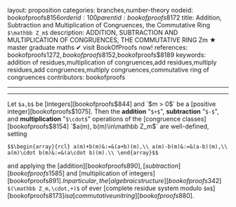 layout: proposition
categories: branches,number-theory
nodeid: bookofproofs$8156
orderid: 100
parentid: bookofproofs$8172
title: Addition, Subtraction and Multiplication of Congruences, the Commutative Ring `$\mathbb Z_m$`
description: ADDITION, SUBTRACTION AND MULTIPLICATION OF CONGRUENCES, THE COMMUTATIVE RING Zm ★ master graduate maths ✔ visit BookOfProofs now!
references: bookofproofs$1272,bookofproofs$8152,bookofproofs$8189
keywords: addition of residues,multiplication of congruences,add residues,multiply residues,add congruences,multiply congruences,commutative ring of congruences
contributors: bookofproofs

---


---

Let `$a,b$` be [integers][bookofproofs$844] and `$m > 0$` be a [positive integer][bookofproofs$1075]. Then the **addition** "`$+$`", **subtraction** "`$-$`", 
and **multiplication** "`$\cdot$`" operations of the [congruence classes][bookofproofs$8154] `$a(m), b(m)\in\mathbb Z_m$` are well-defined, setting

`$$\begin{array}{rcl}
a(m)+b(m)&:=&(a+b)(m),\\
a(m)-b(m)&:=&(a-b)(m),\\
a(m)\cdot b(m)&:=&(a\cdot b)(m).\\
\end{array}$$`

and applying the [addition][bookofproofs$890], [subtraction][bookofproofs$1585] and [multiplication of integers][bookofproofs$891]. In particular, the [algebraic structure][bookofproofs$342] `$(\mathbb Z_m,\cdot,+)$` of ever [complete residue system modulo `$m$`][bookofproofs$8173] is a [commutative unit ring][bookofproofs$880].